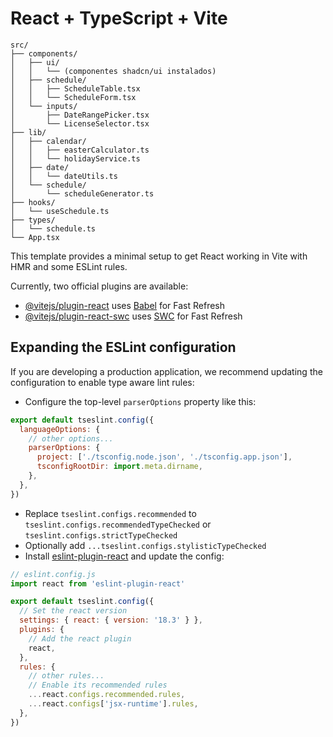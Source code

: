 # React + TypeScript + Vite

```
src/
├── components/
│   ├── ui/
│   │   └── (componentes shadcn/ui instalados)
│   ├── schedule/
│   │   ├── ScheduleTable.tsx
│   │   └── ScheduleForm.tsx
│   └── inputs/
│       ├── DateRangePicker.tsx
│       └── LicenseSelector.tsx
├── lib/
│   ├── calendar/
│   │   ├── easterCalculator.ts
│   │   └── holidayService.ts
│   ├── date/
│   │   └── dateUtils.ts
│   └── schedule/
│       └── scheduleGenerator.ts
├── hooks/
│   └── useSchedule.ts
├── types/
│   └── schedule.ts
└── App.tsx
```

This template provides a minimal setup to get React working in Vite with HMR and some ESLint rules.

Currently, two official plugins are available:

- [@vitejs/plugin-react](https://github.com/vitejs/vite-plugin-react/blob/main/packages/plugin-react/README.md) uses [Babel](https://babeljs.io/) for Fast Refresh
- [@vitejs/plugin-react-swc](https://github.com/vitejs/vite-plugin-react-swc) uses [SWC](https://swc.rs/) for Fast Refresh

## Expanding the ESLint configuration

If you are developing a production application, we recommend updating the configuration to enable type aware lint rules:

- Configure the top-level `parserOptions` property like this:

```js
export default tseslint.config({
  languageOptions: {
    // other options...
    parserOptions: {
      project: ['./tsconfig.node.json', './tsconfig.app.json'],
      tsconfigRootDir: import.meta.dirname,
    },
  },
})
```

- Replace `tseslint.configs.recommended` to `tseslint.configs.recommendedTypeChecked` or `tseslint.configs.strictTypeChecked`
- Optionally add `...tseslint.configs.stylisticTypeChecked`
- Install [eslint-plugin-react](https://github.com/jsx-eslint/eslint-plugin-react) and update the config:

```js
// eslint.config.js
import react from 'eslint-plugin-react'

export default tseslint.config({
  // Set the react version
  settings: { react: { version: '18.3' } },
  plugins: {
    // Add the react plugin
    react,
  },
  rules: {
    // other rules...
    // Enable its recommended rules
    ...react.configs.recommended.rules,
    ...react.configs['jsx-runtime'].rules,
  },
})
```
